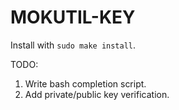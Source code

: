 # MOKUTIL-KEY

Install with `sudo make install`.

TODO:
1.	Write bash completion script.
2.	Add private/public key verification.
